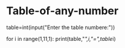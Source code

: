 # Table-of-any-number
table=int(input("Enter the table numbere:"))

for i in range(1,11,1):
    print(table,"*",i,"=",table*i)
